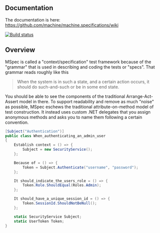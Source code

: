 ## Documentation

The documentation is here: https://github.com/machine/machine.specifications/wiki

[![Build status](https://ci.appveyor.com/api/projects/status/wtk1ch0ix6i47epu/branch/master?svg=true)](https://ci.appveyor.com/project/machine-specifications/machine-specifications)

## Overview
MSpec is called a "context/specification" test framework because of the "grammar" that is used in describing and coding the tests or "specs". That grammar reads roughly like this

> When the system is in such a state, and a certain action occurs, it should do such-and-such or be in some end state.

You should be able to see the components of the traditional Arrange-Act-Assert model in there. To support readability and remove as much "noise" as possible, MSpec eschews the traditional attribute-on-method model of test construction. It instead uses custom .NET delegates that you assign anonymous methods and asks you to name them following a certain convention.

```csharp
[Subject("Authentication")]
public class When_authenticating_an_admin_user
{
    Establish context = () => {
        Subject = new SecurityService();
    };

    Because of = () => {
        Token = Subject.Authenticate("username", "password");
    };

    It should_indicate_the_users_role = () => {
        Token.Role.ShouldEqual(Roles.Admin);
    };

    It should_have_a_unique_session_id = () => {
        Token.SessionId.ShouldNotBeNull();
    };

    static SecurityService Subject;
    static UserToken Token;
}
```
